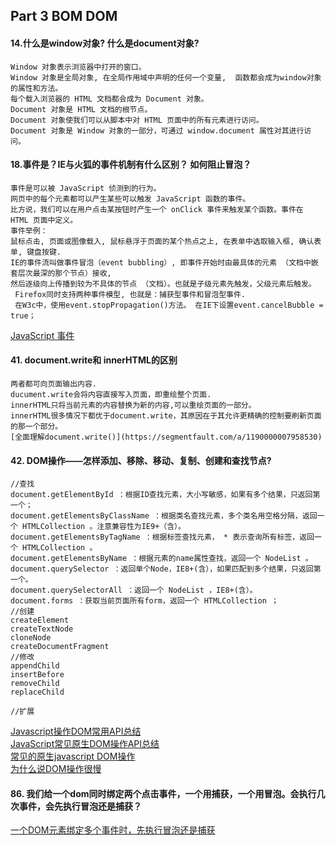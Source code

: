 ## Part 3 BOM DOM

#### 14.什么是window对象? 什么是document对象?
    Window 对象表示浏览器中打开的窗口。
    Window 对象是全局对象, 在全局作用域中声明的任何一个变量,  函数都会成为window对象的属性和方法。
    每个载入浏览器的 HTML 文档都会成为 Document 对象。
    Document 对象是 HTML 文档的根节点。
    Document 对象使我们可以从脚本中对 HTML 页面中的所有元素进行访问。
    Document 对象是 Window 对象的一部分，可通过 window.document 属性对其进行访问。

#### 18.事件是？IE与火狐的事件机制有什么区别？ 如何阻止冒泡？
    事件是可以被 JavaScript 侦测到的行为。
    网页中的每个元素都可以产生某些可以触发 JavaScript 函数的事件。
    比方说，我们可以在用户点击某按钮时产生一个 onClick 事件来触发某个函数。事件在 HTML 页面中定义。
    事件举例：
    鼠标点击, 页面或图像载入, 鼠标悬浮于页面的某个热点之上, 在表单中选取输入框, 确认表单, 键盘按键.
    IE的事件流叫做事件冒泡（event bubbling）, 即事件开始时由最具体的元素 （文档中嵌套层次最深的那个节点）接收, 
    然后逐级向上传播到较为不具体的节点 （文档）。也就是子级元素先触发，父级元素后触发。
     Firefox同时支持两种事件模型, 也就是：捕获型事件和冒泡型事件.
     在W3c中，使用event.stopPropagation()方法。 在IE下设置event.cancelBubble = true；
[JavaScript 事件](http://www.w3school.com.cn/js/js_events.asp)</br>

#### 41. document.write和 innerHTML的区别
    两者都可向页面输出内容.
    ducument.write会将内容直接写入页面，即重绘整个页面.
    innerHTML只将当前元素的内容替换为新的内容,可以重绘页面的一部分。
    innerHTML很多情况下都优于document.write，其原因在于其允许更精确的控制要刷新页面的那一个部分。
    [全面理解document.write()](https://segmentfault.com/a/1190000007958530)
  
#### 42. DOM操作——怎样添加、移除、移动、复制、创建和查找节点?
    //查找
    document.getElementById ：根据ID查找元素，大小写敏感，如果有多个结果，只返回第一个；
    document.getElementsByClassName ：根据类名查找元素，多个类名用空格分隔，返回一个 HTMLCollection 。注意兼容性为IE9+（含）。
    document.getElementsByTagName ：根据标签查找元素， * 表示查询所有标签，返回一个 HTMLCollection 。
    document.getElementsByName ：根据元素的name属性查找，返回一个 NodeList 。
    document.querySelector ：返回单个Node，IE8+(含），如果匹配到多个结果，只返回第一个。
    document.querySelectorAll ：返回一个 NodeList ，IE8+(含）。
    document.forms ：获取当前页面所有form，返回一个 HTMLCollection ；
    //创建
    createElement
    createTextNode
    cloneNode
    createDocumentFragment
    //修改
    appendChild
    insertBefore
    removeChild
    replaceChild
    
    //扩展
[Javascript操作DOM常用API总结]( http://luopq.com/2015/11/30/javascript-dom/)</br>
[JavaScript常见原生DOM操作API总结]( https://www.cnblogs.com/liuxianan/p/javascript-dom-api.html)</br>
[常见的原生javascript DOM操作]( https://segmentfault.com/a/1190000004076145)</br>
[为什么说DOM操作很慢](https://segmentfault.com/a/1190000004114594)</br>
#### 86. 我们给一个dom同时绑定两个点击事件，一个用捕获，一个用冒泡。会执行几次事件，会先执行冒泡还是捕获？
[一个DOM元素绑定多个事件时，先执行冒泡还是捕获](https://blog.csdn.net/u013217071/article/details/77613706)</br>